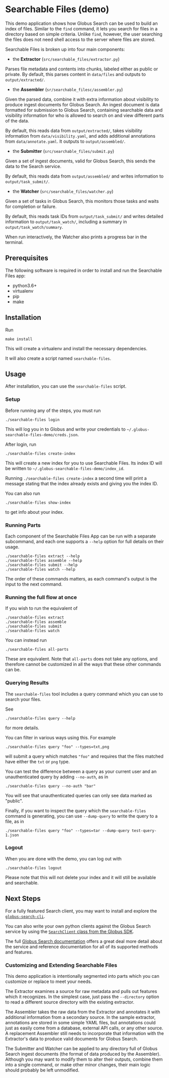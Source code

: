 # Searchable Files (demo)

This demo application shows how Globus Search can be used to build an index of
files. Similar to the `find` command, it lets you search for files
in a directory based on simple criteria. Unlike `find`, however, the user
searching the files does not need shell access to the server where files are
stored.

Searchable Files is broken up into four main components:

- the **Extractor** (`src/searchable_files/extractor.py`)

Parses file metadata and contents into chunks, labeled either as public or private.
By default, this parses content in `data/files` and outputs to
`output/extracted/`.

- the **Assembler** (`sr/searchable_filesc/assembler.py`)

Given the parsed data, combine it with extra information about visibility
to produce ingest documents for Globus Search. An ingest document is data
formatted for submission to Globus Search, containing searchable data and
visibility information for who is allowed to search on and view different parts
of the data.

By default, this reads data from `output/extracted/`, takes visibility
information from `data/visibility.yaml`, and adds additional annotations from
`data/annotate.yaml`. It outputs to `output/assembled/`.

- the **Submitter** (`src/searchable_files/submit.py`)

Given a set of ingest documents, valid for Globus Search, this sends the data
to the Search service.

By default, this reads data from `output/assembled/` and writes information to
`output/task_submit/`.

- the **Watcher** (`src/searchable_files/watcher.py`)

Given a set of tasks in Globus Search, this monitors those tasks and waits for
completion or failure.

By default, this reads task IDs from `output/task_submit/` and writes detailed
information to `output/task_watch/`, including a summary in
`output/task_watch/summary`.

When run interactively, the Watcher also prints a progress bar in the terminal.

## Prerequisites

The following software is required in order to install and run the
Searchable Files app:

- python3.6+
- virtualenv
- pip
- make

## Installation

Run

    make install

This will create a virtualenv and install the necessary dependencies.

It will also create a script named `searchable-files`.

## Usage

After installation, you can use the `searchable-files` script.

### Setup

Before running any of the steps, you must run

    ./searchable-files login

This will log you in to Globus and write your credentials to
`~/.globus-searchable-files-demo/creds.json`.

After login, run

    ./searchable-files create-index

This will create a new index for you to use Searchable Files.
Its index ID will be written to `~/.globus-searchable-files-demo/index_id`.

Running `./searchable-files create-index` a second time will print a message
stating that the index already exists and giving you the index ID.

You can also run

    ./searchable-files show-index

to get info about your index.

### Running Parts

Each component of the Searchable Files App can be run with a separate
subcommand, and each one supports a `--help` option for full details on their
usage.

    ./searchable-files extract --help
    ./searchable-files assemble --help
    ./searchable-files submit --help
    ./searchable-files watch --help

The order of these commands matters, as each command's output is the input to
the next command.

### Running the full flow at once

If you wish to run the equivalent of

    ./searchable-files extract
    ./searchable-files assemble
    ./searchable-files submit
    ./searchable-files watch

You can instead run

    ./searchable-files all-parts

These are equivalent. Note that `all-parts` does not take any options, and
therefore cannot be customized in all the ways that these other commands can be.

### Querying Results

The `searchable-files` tool includes a query command which you can use to
search your files.

See

    ./searchable-files query --help

for more details.

You can filter in various ways using this. For example

    ./searchable-files query "foo" --types=txt,png

will submit a query which matches `"foo"` and requires that the files matched
have either the `txt` or `png` type.

You can test the difference between a query as your current user and an
unauthenticated query by adding `--no-auth`, as in

    ./searchable-files query --no-auth "bar"

You will see that unauthenticated queries can only see data marked as
"public".

Finally, if you want to inspect the query which the `searchable-files` command
is generating, you can use `--dump-query` to write the query to a file, as in

    ./searchable-files query "foo" --types=tar --dump-query test-query-1.json

### Logout

When you are done with the demo, you can log out with

    ./searchable-files logout

Please note that this will not delete your index and it will still be available
and searchable.

## Next Steps

For a fully featured Search client, you may want to install and explore the
[`globus-search-cli`](https://globus-search-cli.readthedocs.io/en/latest/overview.html).

You can also write your own python clients against the Globus Search service by
using the
[`SearchClient` class from the Globus SDK](https://globus-sdk-python.readthedocs.io/en/stable/clients/search.html).

The full [Globus Search documentation](https://docs.globus.org/api/search/) offers a
great deal more detail about the service and reference documentation for all of
its supported methods and features.

### Customizing and Extending Searchable Files

This demo application is intentionally segmented into parts which you can
customize or replace to meet your needs.

The Extractor examines a source for raw metadata and pulls out features which
it recognizes. In the simplest case, just pass the `--directory` option to read
a different source directory with the existing extractor.

The Assembler takes the raw data from the Extractor and annotates it with
additional information from a secondary source. In the sample extractor,
annotations are stored in some simple YAML files, but annotations could just as
easily come from a database, external API calls, or any other source. A
replacement Assembler still needs to incorporate that information with the
Extractor's data to produce valid documents for Globus Search.

The Submitter and Watcher can be applied to any directory full of Globus Search
ingest documents (the format of data produced by the Assembler). Although you
may want to modify them to alter their outputs, combine them into a single
command, or make other minor changes, their main logic should probably be
left unmodified.
